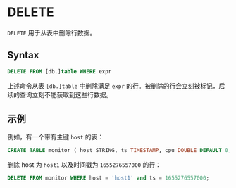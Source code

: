 # DELETE

`DELETE` 用于从表中删除行数据。

## Syntax

```sql
DELETE FROM [db.]table WHERE expr
```

上述命令从表 `[db.]table` 中删除满足 `expr` 的行。被删除的行会立刻被标记，后续的查询立刻不能获取到这些行数据。
 
## 示例

例如，有一个带有主键 `host` 的表：

```sql
CREATE TABLE monitor ( host STRING, ts TIMESTAMP, cpu DOUBLE DEFAULT 0, memory DOUBLE, TIME INDEX (ts), PRIMARY KEY(host)) ;
```
删除 host 为 `host1` 以及时间戳为 `1655276557000` 的行：

```sql
DELETE FROM monitor WHERE host = 'host1' and ts = 1655276557000;
```

